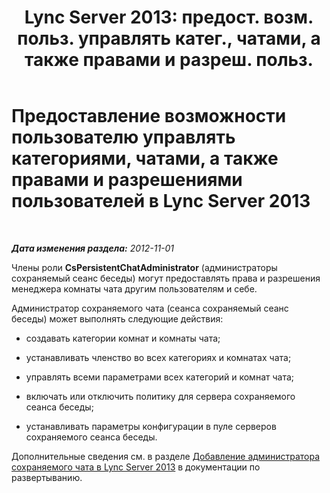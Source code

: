 ﻿---
title: "Lync Server 2013: предост. возм. польз. управлять катег., чатами, а также правами и разреш. польз."
TOCTitle: Предоставление возможности пользователю управлять категориями, чатами, а также правами и разрешениями пользователей
ms:assetid: 6c551be3-bc74-4d0e-9008-ddfabd86e940
ms:mtpsurl: https://technet.microsoft.com/ru-ru/library/JJ215876(v=OCS.15)
ms:contentKeyID: 49310071
ms.date: 05/19/2016
mtps_version: v=OCS.15
ms.translationtype: HT
---

# Предоставление возможности пользователю управлять категориями, чатами, а также правами и разрешениями пользователей в Lync Server 2013

 

_**Дата изменения раздела:** 2012-11-01_

Члены роли **CsPersistentChatAdministrator** (администраторы сохраняемый сеанс беседы) могут предоставлять права и разрешения менеджера комнаты чата другим пользователям и себе.

Администратор сохраняемого чата (сеанса сохраняемый сеанс беседы) может выполнять следующие действия:

  - создавать категории комнат и комнаты чата;

  - устанавливать членство во всех категориях и комнатах чата;

  - управлять всеми параметрами всех категорий и комнат чата;

  - включать или отключить политику для сервера сохраняемого сеанса беседы;

  - устанавливать параметры конфигурации в пуле серверов сохраняемого сеанса беседы.

Дополнительные сведения см. в разделе [Добавление администратора сохраняемого чата в Lync Server 2013](lync-server-2013-adding-a-persistent-chat-administrator.md) в документации по развертыванию.

